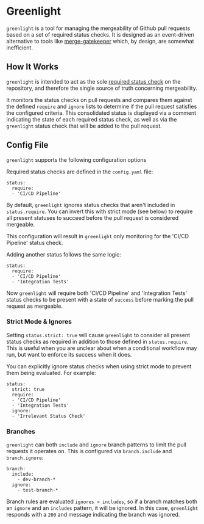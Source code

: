# Greenlight

`greenlight` is a tool for managing the mergeability of Github pull requests based on a set of required status checks. It is designed as an event-driven alternative to tools like [merge-gatekeeper](https://github.com/upsidr/merge-gatekeeper) which, by design, are somewhat inefficient.

## How It Works

`greenlight` is intended to act as the sole [required status check](https://docs.github.com/en/pull-requests/collaborating-with-pull-requests/collaborating-on-repositories-with-code-quality-features/troubleshooting-required-status-checks) on the repository, and therefore the single source of truth concerning mergeability. 

It monitors the status checks on pull requests and compares them against the defined `require` and `ignore` lists to determine if the pull request satisfies the configured criteria. This consolidated status is displayed via a comment indicating the state of each required status check, as well as via the `greenlight` status check that will be added to the pull request.

## Config File

`greenlight` supports the following configuration options

Required status checks are defined in the `config.yaml` file:

```
status:
  require:
  - 'CI/CD Pipeline'
```

By default, `greenlight` ignores status checks that aren't included in `status.require`. You can invert this with strict mode (see below) to require all present statuses to succeed before the pull request is considered mergeable. 

This configuration will result in `greenlight` only monitoring for the 'CI/CD Pipeline' status check. 

Adding another status follows the same logic:

```
status:
  require:
  - 'CI/CD Pipeline'
  - 'Integration Tests'
```

Now `greenlight` will require both 'CI/CD Pipeline' and 'Integration Tests' status checks to be present with a state of `success` before marking the pull request as mergeable.

### Strict Mode & Ignores

Setting `status.strict: true` will cause `greenlight` to consider all present status checks as required in addition to those defined in `status.require`. This is useful when you are unclear about when a conditional workflow may run, but want to enforce its success when it does.

You can explicitly ignore status checks when using strict mode to prevent them being evaluated. For example:

```
status:
  strict: true
  require:
  - 'CI/CD Pipeline'
  - 'Integration Tests'
  ignore:
  - 'Irrelevant Status Check'
```

### Branches

`greenlight` can both `include` and `ignore` branch patterns to limit the pull requests it operates on. This is configured via `branch.include` and `branch.ignore`:

```
branch:
  include:
    - dev-branch-*
  ignore:
    - test-branch-*
```

Branch rules are evaluated `ignores > includes`, so if a branch matches both an `ignore` and an `includes` pattern, it will be ignored. In this case, `greenlight` responds with a `200` and message indicating the branch was ignored.